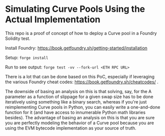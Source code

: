 # Simulating Curve Pools Using the Actual Implementation

This repo is a proof of concept of how to deploy a Curve pool in a Foundry Solidity test.

Install Foundry: https://book.getfoundry.sh/getting-started/installation

Setup: `forge install`

Run to see output:
`forge test -vv --fork-url <ETH RPC URL>`

There is a lot that can be done based on this PoC, especially if leveraging the various Foundry cheat codes: https://book.getfoundry.sh/cheatcodes/ .

The downside of basing an analysis on this is that solving, say, for the A parameter as a function of slippage for a 
given swap size has to be done iteratively using something like a binary search, whereas if you're just reimplementing
Curve pools in Python, you can easily write a one-and-done function for it (and have access to innumerable Python math
libraries besides). The advantage of basing an analysis on this is that you are sure you are perfectly modeling the behavior
of a Curve pool because you are using the EVM bytecode implementation as your source of truth.
